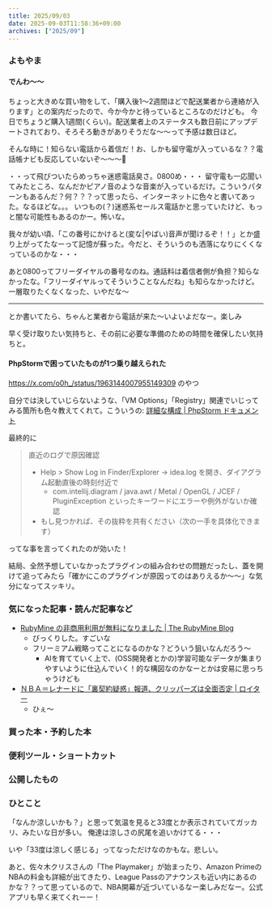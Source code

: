 ```yaml
---
title: 2025/09/03
date: 2025-09-03T11:58:36+09:00
archives: ["2025/09"]
---
```

### よもやま
#### でんわ〜〜

ちょっと大きめな買い物をして、「購入後1〜2週間ほどで配送業者から連絡が入ります」との案内だったので、今か今かと待っているところなのだけども。
今日でちょうど購入1週間(くらい)。配送業者上のステータスも数日前にアップデートされており、そろそろ動きがありそうだな〜〜って予感は数日ほど。

そんな時に！知らない電話から着信だ！お、しかも留守電が入っているな？？電話帳ナビも反応していないぞ〜〜〜🎉

・・って飛びついたらめっちゃ迷惑電話臭さ。0800め・・・
留守電も一応聞いてみたところ、なんだかピアノ音のような音楽が入っているだけ。こういうパターンもあるんだ？何？？？って思ったら、インターネットに色々と書いてあった。なるほどな。。。
いつもの(？)迷惑系セールス電話かと思っていたけど、もっと闇な可能性もあるのかー。怖いな。

我々が幼い頃、「この番号にかけると(変な|やばい)音声が聞けるぞ！！」とか盛り上がってたなーって記憶が蘇った。今だと、そういうのも洒落になりにくくなっているのかな・・・

あと0800ってフリーダイヤルの番号なのね。通話料は着信者側が負担？知らなかったな。「フリーダイヤルってそういうことなんだね」も知らなかったけど。一層取りたくなくなった、いやだな〜

---

とか書いてたら、ちゃんと業者から電話が来た〜いよいよだなー。楽しみ

早く受け取りたい気持ちと、その前に必要な準備のための時間を確保したい気持ちと。

#### PhpStormで困っていたものが1つ乗り越えられた

https://x.com/o0h_/status/1963144007955149309 のやつ

自分では決していじらないような、「VM Options」「Registry」関連でいじってみる箇所も色々教えてくれて。こういうの: [詳細な構成 \| PhpStorm ドキュメント](https://pleiades.io/help/phpstorm/tuning-the-ide.html)

最終的に

> 直近のログで原因確認
>
> - Help > Show Log in Finder/Explorer → idea.log を開き、ダイアグラム起動直後の時刻付近で   
>   - com.intellij.diagram / java.awt / Metal / OpenGL / JCEF / PluginException といったキーワードにエラーや例外がないか確認
> - もし見つかれば、その抜粋を共有ください（次の一手を具体化できます）

ってな事を言ってくれたのが効いた！

結局、全然予想していなかったプラグインの組み合わせの問題だったし、蓋を開けて追ってみたら「確かにこのプラグインが原因ってのはありえるか〜〜」な気分になってスッキリ。

### 気になった記事・読んだ記事など

* [RubyMine の非商用利用が無料になりました \| The RubyMine Blog](https://blog.jetbrains.com/ja/ruby/2025/09/rubymine-is-now-free-for-non-commercial-use/)
  * びっくりした。すごいな
  * フリーミアム戦略ってことになるのかな？どういう狙いなんだろう〜
    * AIを育てていく上で、(OSS開発者とかの)学習可能なデータが集まりやすいように仕込んでいく！的な構図なのかなーとかは安易に思っちゃうけども
* [ＮＢＡ＝レナードに「裏契約疑惑」報道、クリッパーズは全面否定 \| ロイター](https://jp.reuters.com/life/sports/W5WFTR7KAFJKRJNG7X5SKYAB7U-2025-09-04/)
  * ひぇ〜


### 買った本・予約した本

### 便利ツール・ショートカット

### 公開したもの

### ひとこと

「なんか涼しいかも？」と思って気温を見ると33度とか表示されていてガッカリ、みたいな日が多い。
俺達は涼しさの尻尾を追いかけてる・・・

いや「33度は涼しく感じる」ってなっただけなのかもな。悲しい。

あと、佐々木クリスさんの「The Playmaker」が始まったり、Amazon PrimeのNBAの料金も詳細が出てきたり、League Passのアナウンスも近い内にあるのかな？？って思っているので、NBA開幕が近づいているなー楽しみだなー。公式アプリも早く来てくれーー！
